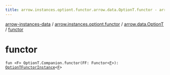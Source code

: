 ```yaml
---
title: arrow.instances.optiont.functor.arrow.data.OptionT.functor - arrow-instances-data
---
```


[arrow-instances-data](../../index.html) / [arrow.instances.optiont.functor](../index.html) / [arrow.data.OptionT](index.html) / [functor](./functor.html)

# functor

`fun <F> OptionT.Companion.functor(FF: Functor<`[`F`](functor.html#F)`>): `[`OptionTFunctorInstance`](../../arrow.instances/-option-t-functor-instance/index.html)`<`[`F`](functor.html#F)`>`